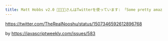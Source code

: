 ```yaml
---
title: Matt Hobbs v2.0 💉💉💉💉さんはTwitterを使っています: 「Some pretty amazing news for https://t.co/CcU3PLPTpj today, as of 11am all of the https://t.co/CcU3PLPTpj Frontend apps no longer have jQuery as a dependency! That's a 32 KB reduction in JS size across all 13 FE apps (or between 31% and 49%) depending on the app 🚀❤️ #webperf https://t.co/48IVcJzkEE」 / Twitter
---
```


https://twitter.com/TheRealNooshu/status/1507346592612896768

by https://javascriptweekly.com/issues/583

